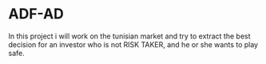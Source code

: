 # ADF-AD
In this project i will work on the tunisian market and try to extract the best decision for an investor who is not RISK TAKER, and he or she wants to play safe.

